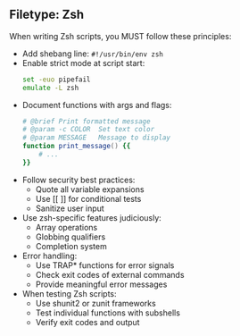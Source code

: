 ## Filetype: Zsh

When writing Zsh scripts, you MUST follow these principles:

- Add shebang line: `#!/usr/bin/env zsh`
- Enable strict mode at script start:
  ```zsh
  set -euo pipefail
  emulate -L zsh
  ```
- Document functions with args and flags:
  ```zsh
  # @brief Print formatted message
  # @param -c COLOR  Set text color
  # @param MESSAGE   Message to display
  function print_message() {{
      # ...
  }}
  ```
- Follow security best practices:
  - Quote all variable expansions
  - Use [[ ]] for conditional tests
  - Sanitize user input
- Use zsh-specific features judiciously:
  - Array operations
  - Globbing qualifiers
  - Completion system
- Error handling:
  - Use TRAP* functions for error signals
  - Check exit codes of external commands
  - Provide meaningful error messages
- When testing Zsh scripts:
  - Use shunit2 or zunit frameworks
  - Test individual functions with subshells
  - Verify exit codes and output
